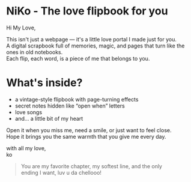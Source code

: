 # NiKo - The love flipbook for you

Hi My Love,

This isn't just a webpage — it's a little love portal I made just for you.  
A digital scrapbook full of memories, magic, and pages that turn like the ones in old notebooks.  
Each flip, each word, is a piece of me that belongs to you.

# What's inside?
- a vintage-style flipbook with page-turning effects  
- secret notes hidden like “open when” letters  
- love songs  
- and… a little bit of my heart

Open it when you miss me, need a smile, or just want to feel close.  
Hope it brings you the same warmth that you give me every day.

with all my love,  
ko

> You are my favorite chapter, my softest line, and the only ending I want, luv u da chellooo!
